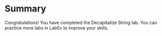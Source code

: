 # Summary

Congratulations! You have completed the Decapitalize String lab. You can practice more labs in LabEx to improve your skills.
